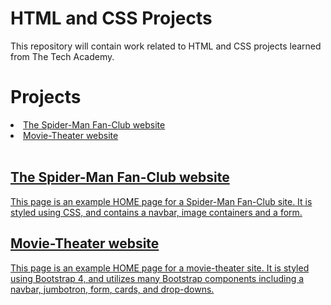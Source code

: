 # HTML and CSS Projects
<p>This repository will contain work related to HTML and CSS projects learned from The Tech Academy.</p>

# Projects
<li><a href="https://github.com/ethantl-1511/HTML-and-CSS-Projects/tree/main/_course_work/project_first-website"> The Spider-Man Fan-Club website </li>
<li><a href="https://github.com/ethantl-1511/HTML-and-CSS-Projects/tree/main/_course_work/project_bootstrap4"> Movie-Theater website </li>
<br>
<h2>The Spider-Man Fan-Club website</h2>
<p>This page is an example HOME page for a Spider-Man Fan-Club site. It is styled using CSS, and contains a navbar, image containers and a form.</p>

<h2>Movie-Theater website</h2>
<p>This page is an example HOME page for a movie-theater site. It is styled using Bootstrap 4, and utilizes many Bootstrap components including a navbar, jumbotron, form, cards, and drop-downs. </p>
